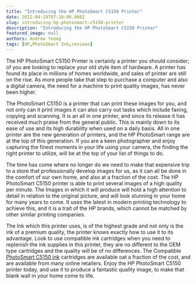 ```yaml
---
title: "Introducing the HP PhotoSmart C5150 Printer"
date: 2012-04-19T07:10:00.000Z
slug: introducing-hp-photosmart-c5150-printer
description: "Introducing the HP PhotoSmart C5150 Printer"
featured_image: null
authors: Andrew Yeung
tags: [HP,PhotoSmart Ink,reviews]
---
```


The HP PhotoSmart C5150 Printer is certainly a printer you should consider; of you are looking to replace your old style item of hardware. A printer has found its place in millions of homes worldwide, and sales of printer are still on the rise. As more people take that step to purchase a computer and also a digital camera, the need for a machine to print quality images, has never been higher.

The PhotoSmart C5150 is a printer that can print these images for you, and not only can it print images it can also carry out tasks which include faxing, copying and scanning. It is an all in one printer, and since its release it has received much praise from the general public. This is mainly down to its ease of use and its high durability when used on a daily basis. All in one printer are the new generation of printers, and the HP PhotoSmart range are at the top of this generation. If you are a keen photographer and enjoy capturing the finest moments in your life using your camera, the finding the right printer to utilize, will be at the top of your list of things to do.

The time has come where no longer do we need to make that expensive trip to a store that professionally develop images for us, as it can all be done in the comfort of our own home, and also at a fraction of the cost. The HP PhotoSmart C5150 printer is able to print several images of a high quality per minute. The Images in which it will produce will hold a high attention to detail in relation to the original picture, and will look stunning in your home for many years to come. It uses the latest in modern printing technology to achieve this, and it is a trait of the HP brands, which cannot be matched by other similar printing companies.

The Ink which this printer uses, is of the highest grade and not only is the ink of a premium quality, the printer knows exactly how to use it to its advantage. Look to use compatible ink cartridges when you need to replenish the ink supplies in this printer, they are no different to the OEM type cartridges and the quality will be of no differences. The Compatible [PhotoSmart C5150 ink](https://www.comboink.com/hp-photosmart-c5150-printer-ink-cartridges) cartridges are available oat a fraction of the cost, and are available from many online retailers. Enjoy the HP PhotoSmart C5150 printer today, and use it to produce a fantastic quality image, to make that blank wall in your home come to life.